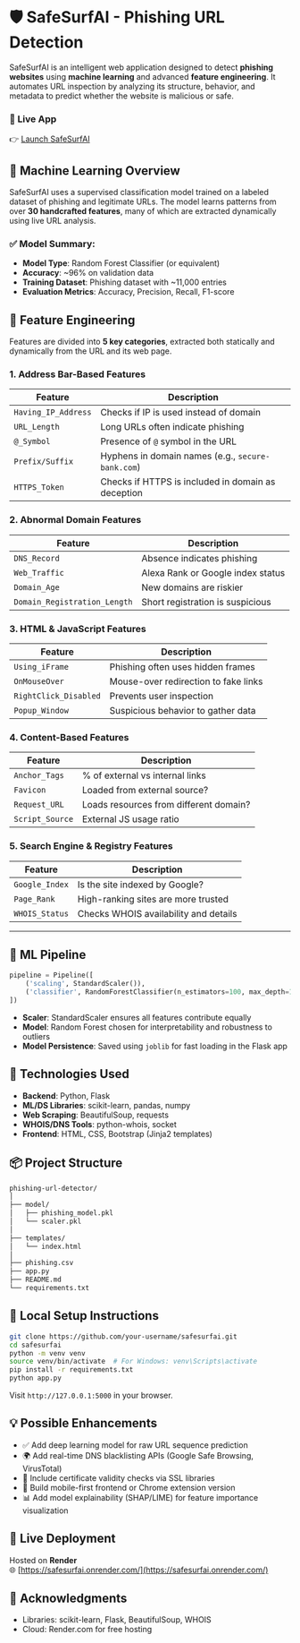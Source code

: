 # 🛡️ SafeSurfAI - Phishing URL Detection

SafeSurfAI is an intelligent web application designed to detect **phishing websites** using **machine learning** and advanced **feature engineering**. It automates URL inspection by analyzing its structure, behavior, and metadata to predict whether the website is malicious or safe.


### 🚀 Live App

👉 [Launch SafeSurfAI](https://safesurfai.onrender.com/)

## 🧠 Machine Learning Overview

SafeSurfAI uses a supervised classification model trained on a labeled dataset of phishing and legitimate URLs. The model learns patterns from over **30 handcrafted features**, many of which are extracted dynamically using live URL analysis.

### ✅ Model Summary:

- **Model Type**: Random Forest Classifier (or equivalent)
- **Accuracy**: ~96% on validation data
- **Training Dataset**: Phishing dataset with ~11,000 entries
- **Evaluation Metrics**: Accuracy, Precision, Recall, F1-score


## 🧪 Feature Engineering

Features are divided into **5 key categories**, extracted both statically and dynamically from the URL and its web page.

### 1. **Address Bar-Based Features**
| Feature | Description |
|--------|-------------|
| `Having_IP_Address` | Checks if IP is used instead of domain |
| `URL_Length` | Long URLs often indicate phishing |
| `@_Symbol` | Presence of `@` symbol in the URL |
| `Prefix/Suffix` | Hyphens in domain names (e.g., `secure-bank.com`) |
| `HTTPS_Token` | Checks if HTTPS is included in domain as deception |

### 2. **Abnormal Domain Features**
| Feature | Description |
|--------|-------------|
| `DNS_Record` | Absence indicates phishing |
| `Web_Traffic` | Alexa Rank or Google index status |
| `Domain_Age` | New domains are riskier |
| `Domain_Registration_Length` | Short registration is suspicious |

### 3. **HTML & JavaScript Features**
| Feature | Description |
|--------|-------------|
| `Using_iFrame` | Phishing often uses hidden frames |
| `OnMouseOver` | Mouse-over redirection to fake links |
| `RightClick_Disabled` | Prevents user inspection |
| `Popup_Window` | Suspicious behavior to gather data |

### 4. **Content-Based Features**
| Feature | Description |
|--------|-------------|
| `Anchor_Tags` | % of external vs internal links |
| `Favicon` | Loaded from external source? |
| `Request_URL` | Loads resources from different domain? |
| `Script_Source` | External JS usage ratio |

### 5. **Search Engine & Registry Features**
| Feature | Description |
|--------|-------------|
| `Google_Index` | Is the site indexed by Google? |
| `Page_Rank` | High-ranking sites are more trusted |
| `WHOIS_Status` | Checks WHOIS availability and details |

---

## 🧬 ML Pipeline

```python
pipeline = Pipeline([
    ('scaling', StandardScaler()),
    ('classifier', RandomForestClassifier(n_estimators=100, max_depth=10, random_state=42))
])
```

- **Scaler**: StandardScaler ensures all features contribute equally
- **Model**: Random Forest chosen for interpretability and robustness to outliers
- **Model Persistence**: Saved using `joblib` for fast loading in the Flask app


## 🧰 Technologies Used

- **Backend**: Python, Flask
- **ML/DS Libraries**: scikit-learn, pandas, numpy
- **Web Scraping**: BeautifulSoup, requests
- **WHOIS/DNS Tools**: python-whois, socket
- **Frontend**: HTML, CSS, Bootstrap (Jinja2 templates)


## 📦 Project Structure

```bash
phishing-url-detector/
│
├── model/
│   ├── phishing_model.pkl
│   └── scaler.pkl
│
├── templates/
│   └── index.html
│
├── phishing.csv
├── app.py
├── README.md
└── requirements.txt
```


## 🚀 Local Setup Instructions

```bash
git clone https://github.com/your-username/safesurfai.git
cd safesurfai
python -m venv venv
source venv/bin/activate  # For Windows: venv\Scripts\activate
pip install -r requirements.txt
python app.py
```

Visit `http://127.0.0.1:5000` in your browser.


## 💡 Possible Enhancements

- ✅ Add deep learning model for raw URL sequence prediction
- 🌍 Add real-time DNS blacklisting APIs (Google Safe Browsing, VirusTotal)
- 🔐 Include certificate validity checks via SSL libraries
- 📱 Build mobile-first frontend or Chrome extension version
- 📊 Add model explainability (SHAP/LIME) for feature importance visualization


## 🔗 Live Deployment

Hosted on **Render**  
🌐 [https://safesurfai.onrender.com/](https://safesurfai.onrender.com/)


## 🙏 Acknowledgments

- Libraries: scikit-learn, Flask, BeautifulSoup, WHOIS
- Cloud: Render.com for free hosting